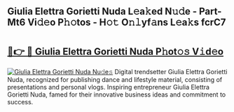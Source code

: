 ## Giulia Elettra Gorietti Nuda L𝚎a𝚔ed N𝚞𝚍e - Part-Mt6 Vi𝚍𝚎o P𝚑𝚘tos - H𝚘𝚝 O𝚗𝚕yf𝚊ns L𝚎a𝚔s fcrC7

# <h2><a href="http://kf8nm0.oniu.top/?m=Giulia+Elettra+Gorietti+Nuda">🔗👉 🔴 Giulia Elettra Gorietti Nuda P𝚑ot𝚘𝚜 V𝚒d𝚎o</a></h2>

[![Giulia Elettra Gorietti Nuda Nu𝚍e𝚜](https://i.imgur.com/0qMVB7G.gif)](http://kf8nm0.oniu.top/?m=Giulia+Elettra+Gorietti+Nuda)
Digital trendsetter Giulia Elettra Gorietti Nuda, recognized for publishing dance and lifestyle material, consisting of presentations and personal vlogs. Inspiring entrepreneur Giulia Elettra Gorietti Nuda, famed for their innovative business ideas and commitment to success.  
